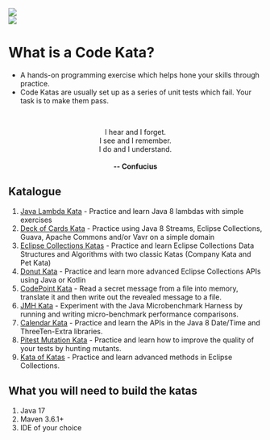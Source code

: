 [![][actions img]][actions]  
[![][solutions actions img]][solutions actions]

# **What is a Code Kata?**

* A hands-on programming exercise which helps hone your skills through practice.
* Code Katas are usually set up as a series of unit tests which fail.
Your task is to make them pass.

<br>
<p style="text-align: center;">I hear and I forget.<br> 
I see and I remember.<br> 
I do and I understand.<br> 
<br>
<b>-- Confucius</b></center></p>

## Katalogue

1. [Java Lambda Kata](./java-lambda-kata) - Practice and learn Java 8 lambdas with simple exercises
2. [Deck of Cards Kata](./deck-of-cards-kata) - Practice using Java 8 Streams, Eclipse Collections, 
Guava, Apache Commons and/or Vavr on a simple domain
3. [Eclipse Collections Katas](https://github.com/eclipse/eclipse-collections-kata) - Practice and 
learn Eclipse Collections Data Structures and Algorithms with two classic Katas (Company Kata and Pet Kata)
4. [Donut Kata](./donut-kata) - Practice and learn more advanced Eclipse Collections APIs using Java or Kotlin
5. [CodePoint Kata](./code-point-kata) - Read a secret message from a file into memory, translate it and then write out the revealed message to a file.
6. [JMH Kata](./jmh-kata) - Experiment with the Java Microbenchmark Harness by running and writing micro-benchmark performance comparisons.
7. [Calendar Kata](./calendar-kata) - Practice and learn the APIs in the Java 8 Date/Time and ThreeTen-Extra libraries.
8. [Pitest Mutation Kata](./pitest-mutation-kata) - Practice and learn how to improve the quality of your tests by hunting mutants.
9. [Kata of Katas](./kata-of-katas) - Practice and learn advanced methods in Eclipse Collections.

## What you will need to build the katas
1. Java 17
2. Maven 3.6.1+
3. IDE of your choice

[actions]:https://github.com/BNYMellon/CodeKatas/actions?query=workflow%3A%22Code+Katas+CI+Build%22
[actions img]:https://github.com/BNYMellon/CodeKatas/workflows/Code%20Katas%20CI%20Build/badge.svg?branch=master
[solutions actions]:https://github.com/BNYMellon/CodeKatas/actions?query=workflow%3A%22Code+Katas+CI+Solutions+Build%22
[solutions actions img]:https://github.com/BNYMellon/CodeKatas/workflows/Code%20Katas%20CI%20Solutions%20Build/badge.svg?branch=master
